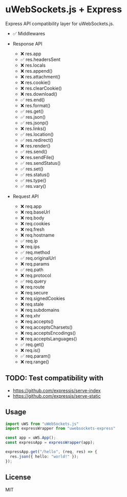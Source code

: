 # uWebSockets.js + Express

Express API compatibility layer for uWebSockets.js.

- ✅ Middlewares
- Response API
  - ❌ res.app
  - ✅ res.headersSent
  - ❌ res.locals
  - ❌ res.append()
  - ❌ res.attachment()
  - ❌ res.cookie()
  - ❌ res.clearCookie()
  - ❌ res.download()
  - ✅ res.end()
  - ❌ res.format()
  - ✅ res.get()
  - ✅ res.json()
  - ✅ res.jsonp()
  - ❌ res.links()
  - ✅ res.location()
  - ✅ res.redirect()
  - ❌ res.render()
  - ✅ res.send()
  - ❌ res.sendFile()
  - ✅ res.sendStatus()
  - ✅ res.set()
  - ✅ res.status()
  - ✅ res.type()
  - ✅ res.vary()

- Request API
  - ❌ req.app
  - ❌ req.baseUrl
  - ❌ req.body
  - ❌ req.cookies
  - ❌ req.fresh
  - ❌ req.hostname
  - ✅ req.ip
  - ❌ req.ips
  - ✅ req.method
  - ✅ req.originalUrl
  - ❌ req.params
  - ✅ req.path
  - ❌ req.protocol
  - ✅ req.query
  - ❌ req.route
  - ❌ req.secure
  - ❌ req.signedCookies
  - ❌ req.stale
  - ❌ req.subdomains
  - ❌ req.xhr
  - ❌ req.accepts()
  - ❌ req.acceptsCharsets()
  - ❌ req.acceptsEncodings()
  - ❌ req.acceptsLanguages()
  - ✅ req.get()
  - ❌ req.is()
  - ✅ req.param()
  - ❌ req.range()


## TODO: Test compatibility with

- https://github.com/expressjs/serve-index
- https://github.com/expressjs/serve-static

## Usage

```typescript
import uWS from "uWebSockets.js"
import expressWrapper from "uwebsockets-express"

const app = uWS.App();
const expressApp = expressWrapper(app);

expressApp.get("/hello", (req, res) => {
  res.json({ hello: "world!" });
});
```

## License

MIT